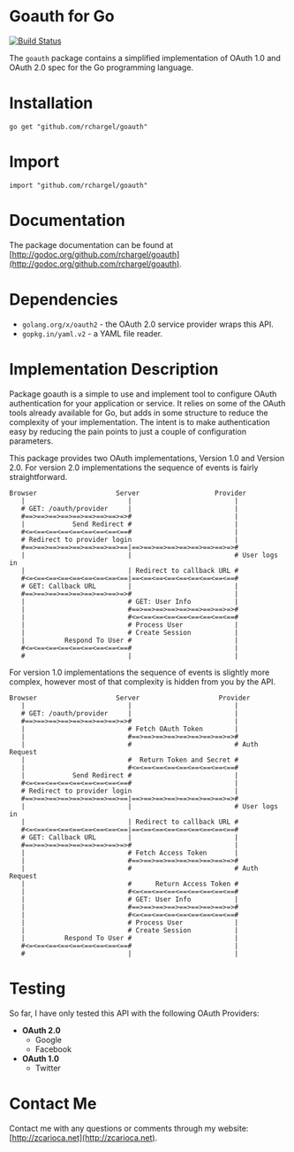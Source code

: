# Goauth for Go

[![Build Status](https://travis-ci.org/rchargel/goauth.svg?branch=master)](https://travis-ci.org/rchargel/goauth)

The `goauth` package contains a simplified implementation of OAuth 1.0
and OAuth 2.0 spec for the Go programming language.

# Installation

    go get "github.com/rchargel/goauth"

# Import

    import "github.com/rchargel/goauth"

# Documentation

The package documentation can be found at
[http://godoc.org/github.com/rchargel/goauth](http://godoc.org/github.com/rchargel/goauth).

# Dependencies

* `golang.org/x/oauth2` - the OAuth 2.0 service provider wraps this API.
* `gopkg.in/yaml.v2` - a YAML file reader.

# Implementation Description

Package goauth is a simple to use and implement tool to configure OAuth
authentication for your application or service. It relies on some of the
OAuth tools already available for Go, but adds in some structure to
reduce the complexity of your implementation. The intent is to make
authentication easy by reducing the pain points to just a couple of
configuration parameters.

This package provides two OAuth implementations, Version 1.0 and Version
2.0. For version 2.0 implementations the sequence of events is fairly
straightforward.

	Browser                    Server                   Provider
	   |                          |                          |
	   # GET: /oauth/provider     |                          |
	   #==>==>==>==>==>==>==>==>=>#                          |
	   |            Send Redirect #                          |
	   #<=<==<==<==<==<==<==<==<==#                          |
	   # Redirect to provider login                          |
	   #==>==>==>==>==>==>==>==>==|==>==>==>==>==>==>==>==>=>#
	   |                          |                          # User logs in
	   |                          | Redirect to callback URL #
	   #<=<==<==<==<==<==<==<==<==|==<==<==<==<==<==<==<==<==#
	   # GET: Callback URL        |                          |
	   #==>==>==>==>==>==>==>==>=>#                          |
	   |                          # GET: User Info           |
	   |                          #==>==>==>==>==>==>==>==>=>#
	   |                          #<=<==<==<==<==<==<==<==<==#
	   |                          # Process User             |
	   |                          # Create Session           |
	   |          Respond To User #                          |
	   #<=<==<==<==<==<==<==<==<==#                          |
	   #                          |                          |

For version 1.0 implementations the sequence of events is slightly more
complex, however most of that complexity is hidden from you by the API.

	Browser                    Server                    Provider
	   |                          |                          |
	   # GET: /oauth/provider     |                          |
	   #==>==>==>==>==>==>==>==>=>#                          |
	   |                          # Fetch OAuth Token        |
	   |                          #==>==>==>==>==>==>==>==>=>#
	   |                          #                          # Auth Request
	   |                          #  Return Token and Secret #
	   |                          #<=<==<==<==<==<==<==<==<==#
	   |            Send Redirect #                          |
	   #<=<==<==<==<==<==<==<==<==#                          |
	   # Redirect to provider login                          |
	   #==>==>==>==>==>==>==>==>==|==>==>==>==>==>==>==>==>=>#
	   |                          |                          # User logs in
	   |                          | Redirect to callback URL #
	   #<=<==<==<==<==<==<==<==<==|==<==<==<==<==<==<==<==<==#
	   # GET: Callback URL        |                          |
	   #==>==>==>==>==>==>==>==>=>#                          |
	   |                          # Fetch Access Token       |
	   |                          #==>==>==>==>==>==>==>==>=>#
	   |                          #                          # Auth Request
	   |                          #      Return Access Token #
	   |                          #<=<==<==<==<==<==<==<==<==#
	   |                          # GET: User Info           |
	   |                          #==>==>==>==>==>==>==>==>=>#
	   |                          #<=<==<==<==<==<==<==<==<==#
	   |                          # Process User             |
	   |                          # Create Session           |
	   |          Respond To User #                          |
	   #<=<==<==<==<==<==<==<==<==#                          |
	   #                          |                          |

# Testing

So far, I have only tested this API with the following OAuth Providers:

* **OAuth 2.0**
  * Google
  * Facebook
* **OAuth 1.0**
  * Twitter

# Contact Me

Contact me with any questions or comments through my website: [http://zcarioca.net](http://zcarioca.net).
